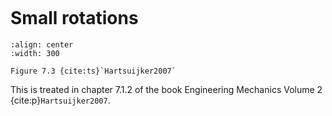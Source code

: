 ```{index} Small rotations
```
# Small rotations

```{figure} ./small_rotations_data/image.png
:align: center
:width: 300

Figure 7.3 {cite:ts}`Hartsuijker2007`
```

This is treated in chapter 7.1.2 of the book Engineering Mechanics Volume 2 {cite:p}`Hartsuijker2007`.
